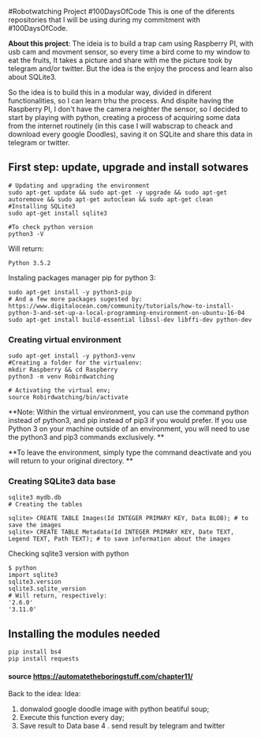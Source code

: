 #Robotwatching Project #100DaysOfCode
This is one of the diferents repositories that I will be using during my commitment with #100DaysOfCode.

**About this project**:
The ideia is to build a trap cam using Raspberry PI, with usb cam and movment sensor, so every time a bird come to my window to eat the fruits, It takes a picture and share with me the picture took by telegram and/or twitter. But the idea is the enjoy the process and learn also about SQLite3.

So the idea is to build this in a modular way, divided in diferent functionalities, so I can learn
trhu the process. And dispite having the Raspberry PI, I don't have the camera neighter the sensor, so I decided to start by playing with python, creating a process of acquiring some data from the internet routinely (in this case I will wabscrap to cheack and download every google Doodles), saving it on SQLite and share this data in telegram or twitter. 

## First step: update, upgrade and install sotwares
```
# Updating and upgrading the environment
sudo apt-get update && sudo apt-get -y upgrade && sudo apt-get autoremove && sudo apt-get autoclean && sudo apt-get clean
#Installing SQLite3
sudo apt-get install sqlite3

#To check python version
python3 -V
```
Will return:
```
Python 3.5.2
```
Instaling packages manager pip for python 3:
```
sudo apt-get install -y python3-pip
# And a few more packages sugested by: https://www.digitalocean.com/community/tutorials/how-to-install-python-3-and-set-up-a-local-programming-environment-on-ubuntu-16-04
sudo apt-get install build-essential libssl-dev libffi-dev python-dev
```
### Creating virtual environment
```
sudo apt-get install -y python3-venv
#Creating a folder for the virtualenv:
mkdir Raspberry && cd Raspberry
python3 -m venv Robirdwatching

# Activating the virtual env;
source Robirdwatching/bin/activate
```
**Note: Within the virtual environment, you can use the command python instead of python3, and pip instead of pip3 if you would prefer. If you use Python 3 on your machine outside of an environment, you will need to use the python3 and pip3 commands exclusively. **

**To leave the environment, simply type the command deactivate and you will return to your original directory. **

### Creating SQLite3 data base
```
sqlite3 mydb.db
# Creating the tables

sqlite> CREATE TABLE Images(Id INTEGER PRIMARY KEY, Data BLOB); # to save the images
sqlite> CREATE TABLE Metadata(Id INTEGER PRIMARY KEY, Date TEXT, Legend TEXT, Path TEXT); # to save information about the images
```
Checking sqlite3 version with python

```
$ python
import sqlite3
sqlite3.version
sqlite3.sqlite_version
# Will return, respectively:
'2.6.0'
'3.11.0'
```
## Installing the modules needed
```
pip install bs4
pip install requests
```

#### source https://automatetheboringstuff.com/chapter11/
Back to the idea:
Idea: 
1. donwalod google doodle image with python beatiful soup;
2. Execute this function every day;
3. Save result to Data base
4 . send result by telegram and twitter
